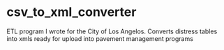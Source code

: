 # csv_to_xml_converter
ETL program I wrote for the City of Los Angelos. Converts distress tables into xmls ready for upload into  pavement management programs
